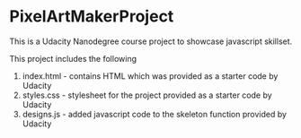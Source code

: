 # PixelArtMakerProject
This is a Udacity Nanodegree course project to showcase javascript skillset.

This project includes the following
1) index.html -  contains HTML which was provided as a starter code by Udacity
2) styles.css - stylesheet for the project provided as a starter code by Udacity
3) designs.js - added javascript code to the skeleton function provided by Udacity
